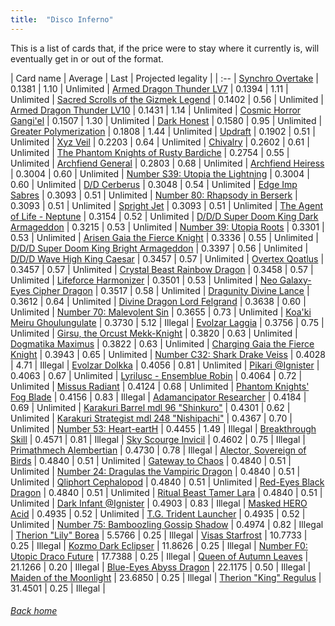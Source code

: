 ```yaml
---
title:  "Disco Inferno"
---
```


This is a list of cards that, if the price were to stay where it currently is, will eventually get in or out of the format.

| Card name | Average | Last | Projected legality |
| :-- |
[Synchro Overtake](https://db.ygoprodeck.com/card/?search=Synchro%20Overtake) | 0.1381 | 1.10 | Unlimited |
[Armed Dragon Thunder LV7](https://db.ygoprodeck.com/card/?search=Armed%20Dragon%20Thunder%20LV7) | 0.1394 | 1.11 | Unlimited |
[Sacred Scrolls of the Gizmek Legend](https://db.ygoprodeck.com/card/?search=Sacred%20Scrolls%20of%20the%20Gizmek%20Legend) | 0.1402 | 0.56 | Unlimited |
[Armed Dragon Thunder LV10](https://db.ygoprodeck.com/card/?search=Armed%20Dragon%20Thunder%20LV10) | 0.1431 | 1.14 | Unlimited |
[Cosmic Horror Gangi'el](https://db.ygoprodeck.com/card/?search=Cosmic%20Horror%20Gangi'el) | 0.1507 | 1.30 | Unlimited |
[Dark Honest](https://db.ygoprodeck.com/card/?search=Dark%20Honest) | 0.1580 | 0.95 | Unlimited |
[Greater Polymerization](https://db.ygoprodeck.com/card/?search=Greater%20Polymerization) | 0.1808 | 1.44 | Unlimited |
[Updraft](https://db.ygoprodeck.com/card/?search=Updraft) | 0.1902 | 0.51 | Unlimited |
[Xyz Veil](https://db.ygoprodeck.com/card/?search=Xyz%20Veil) | 0.2203 | 0.64 | Unlimited |
[Chivalry](https://db.ygoprodeck.com/card/?search=Chivalry) | 0.2602 | 0.61 | Unlimited |
[The Phantom Knights of Rusty Bardiche](https://db.ygoprodeck.com/card/?search=The%20Phantom%20Knights%20of%20Rusty%20Bardiche) | 0.2754 | 0.55 | Unlimited |
[Archfiend General](https://db.ygoprodeck.com/card/?search=Archfiend%20General) | 0.2803 | 0.68 | Unlimited |
[Archfiend Heiress](https://db.ygoprodeck.com/card/?search=Archfiend%20Heiress) | 0.3004 | 0.60 | Unlimited |
[Number S39: Utopia the Lightning](https://db.ygoprodeck.com/card/?search=Number%20S39:%20Utopia%20the%20Lightning) | 0.3004 | 0.60 | Unlimited |
[D/D Cerberus](https://db.ygoprodeck.com/card/?search=D/D%20Cerberus) | 0.3048 | 0.54 | Unlimited |
[Edge Imp Sabres](https://db.ygoprodeck.com/card/?search=Edge%20Imp%20Sabres) | 0.3093 | 0.51 | Unlimited |
[Number 80: Rhapsody in Berserk](https://db.ygoprodeck.com/card/?search=Number%2080:%20Rhapsody%20in%20Berserk) | 0.3093 | 0.51 | Unlimited |
[Spright Jet](https://db.ygoprodeck.com/card/?search=Spright%20Jet) | 0.3093 | 0.51 | Unlimited |
[The Agent of Life - Neptune](https://db.ygoprodeck.com/card/?search=The%20Agent%20of%20Life%20-%20Neptune) | 0.3154 | 0.52 | Unlimited |
[D/D/D Super Doom King Dark Armageddon](https://db.ygoprodeck.com/card/?search=D/D/D%20Super%20Doom%20King%20Dark%20Armageddon) | 0.3215 | 0.53 | Unlimited |
[Number 39: Utopia Roots](https://db.ygoprodeck.com/card/?search=Number%2039:%20Utopia%20Roots) | 0.3301 | 0.53 | Unlimited |
[Arisen Gaia the Fierce Knight](https://db.ygoprodeck.com/card/?search=Arisen%20Gaia%20the%20Fierce%20Knight) | 0.3336 | 0.55 | Unlimited |
[D/D/D Super Doom King Bright Armageddon](https://db.ygoprodeck.com/card/?search=D/D/D%20Super%20Doom%20King%20Bright%20Armageddon) | 0.3397 | 0.56 | Unlimited |
[D/D/D Wave High King Caesar](https://db.ygoprodeck.com/card/?search=D/D/D%20Wave%20High%20King%20Caesar) | 0.3457 | 0.57 | Unlimited |
[Overtex Qoatlus](https://db.ygoprodeck.com/card/?search=Overtex%20Qoatlus) | 0.3457 | 0.57 | Unlimited |
[Crystal Beast Rainbow Dragon](https://db.ygoprodeck.com/card/?search=Crystal%20Beast%20Rainbow%20Dragon) | 0.3458 | 0.57 | Unlimited |
[Lifeforce Harmonizer](https://db.ygoprodeck.com/card/?search=Lifeforce%20Harmonizer) | 0.3501 | 0.53 | Unlimited |
[Neo Galaxy-Eyes Cipher Dragon](https://db.ygoprodeck.com/card/?search=Neo%20Galaxy-Eyes%20Cipher%20Dragon) | 0.3517 | 0.58 | Unlimited |
[Dragunity Divine Lance](https://db.ygoprodeck.com/card/?search=Dragunity%20Divine%20Lance) | 0.3612 | 0.64 | Unlimited |
[Divine Dragon Lord Felgrand](https://db.ygoprodeck.com/card/?search=Divine%20Dragon%20Lord%20Felgrand) | 0.3638 | 0.60 | Unlimited |
[Number 70: Malevolent Sin](https://db.ygoprodeck.com/card/?search=Number%2070:%20Malevolent%20Sin) | 0.3655 | 0.73 | Unlimited |
[Koa'ki Meiru Ghoulungulate](https://db.ygoprodeck.com/card/?search=Koa'ki%20Meiru%20Ghoulungulate) | 0.3730 | 5.12 | Illegal |
[Evolzar Laggia](https://db.ygoprodeck.com/card/?search=Evolzar%20Laggia) | 0.3756 | 0.75 | Unlimited |
[Girsu, the Orcust Mekk-Knight](https://db.ygoprodeck.com/card/?search=Girsu,%20the%20Orcust%20Mekk-Knight) | 0.3820 | 0.63 | Unlimited |
[Dogmatika Maximus](https://db.ygoprodeck.com/card/?search=Dogmatika%20Maximus) | 0.3822 | 0.63 | Unlimited |
[Charging Gaia the Fierce Knight](https://db.ygoprodeck.com/card/?search=Charging%20Gaia%20the%20Fierce%20Knight) | 0.3943 | 0.65 | Unlimited |
[Number C32: Shark Drake Veiss](https://db.ygoprodeck.com/card/?search=Number%20C32:%20Shark%20Drake%20Veiss) | 0.4028 | 4.71 | Illegal |
[Evolzar Dolkka](https://db.ygoprodeck.com/card/?search=Evolzar%20Dolkka) | 0.4056 | 0.81 | Unlimited |
[Pikari @Ignister](https://db.ygoprodeck.com/card/?search=Pikari%20@Ignister) | 0.4063 | 0.67 | Unlimited |
[Lyrilusc - Ensemblue Robin](https://db.ygoprodeck.com/card/?search=Lyrilusc%20-%20Ensemblue%20Robin) | 0.4064 | 0.72 | Unlimited |
[Missus Radiant](https://db.ygoprodeck.com/card/?search=Missus%20Radiant) | 0.4124 | 0.68 | Unlimited |
[Phantom Knights' Fog Blade](https://db.ygoprodeck.com/card/?search=Phantom%20Knights'%20Fog%20Blade) | 0.4156 | 0.83 | Illegal |
[Adamancipator Researcher](https://db.ygoprodeck.com/card/?search=Adamancipator%20Researcher) | 0.4184 | 0.69 | Unlimited |
[Karakuri Barrel mdl 96 "Shinkuro"](https://db.ygoprodeck.com/card/?search=Karakuri%20Barrel%20mdl%2096%20"Shinkuro") | 0.4301 | 0.62 | Unlimited |
[Karakuri Strategist mdl 248 "Nishipachi"](https://db.ygoprodeck.com/card/?search=Karakuri%20Strategist%20mdl%20248%20"Nishipachi") | 0.4367 | 0.70 | Unlimited |
[Number 53: Heart-eartH](https://db.ygoprodeck.com/card/?search=Number%2053:%20Heart-eartH) | 0.4455 | 1.49 | Illegal |
[Breakthrough Skill](https://db.ygoprodeck.com/card/?search=Breakthrough%20Skill) | 0.4571 | 0.81 | Illegal |
[Sky Scourge Invicil](https://db.ygoprodeck.com/card/?search=Sky%20Scourge%20Invicil) | 0.4602 | 0.75 | Illegal |
[Primathmech Alembertian](https://db.ygoprodeck.com/card/?search=Primathmech%20Alembertian) | 0.4730 | 0.78 | Illegal |
[Alector, Sovereign of Birds](https://db.ygoprodeck.com/card/?search=Alector,%20Sovereign%20of%20Birds) | 0.4840 | 0.51 | Unlimited |
[Gateway to Chaos](https://db.ygoprodeck.com/card/?search=Gateway%20to%20Chaos) | 0.4840 | 0.51 | Unlimited |
[Number 24: Dragulas the Vampiric Dragon](https://db.ygoprodeck.com/card/?search=Number%2024:%20Dragulas%20the%20Vampiric%20Dragon) | 0.4840 | 0.51 | Unlimited |
[Qliphort Cephalopod](https://db.ygoprodeck.com/card/?search=Qliphort%20Cephalopod) | 0.4840 | 0.51 | Unlimited |
[Red-Eyes Black Dragon](https://db.ygoprodeck.com/card/?search=Red-Eyes%20Black%20Dragon) | 0.4840 | 0.51 | Unlimited |
[Ritual Beast Tamer Lara](https://db.ygoprodeck.com/card/?search=Ritual%20Beast%20Tamer%20Lara) | 0.4840 | 0.51 | Unlimited |
[Dark Infant @Ignister](https://db.ygoprodeck.com/card/?search=Dark%20Infant%20@Ignister) | 0.4903 | 0.83 | Illegal |
[Masked HERO Acid](https://db.ygoprodeck.com/card/?search=Masked%20HERO%20Acid) | 0.4935 | 0.52 | Unlimited |
[T.G. Trident Launcher](https://db.ygoprodeck.com/card/?search=T.G.%20Trident%20Launcher) | 0.4935 | 0.52 | Unlimited |
[Number 75: Bamboozling Gossip Shadow](https://db.ygoprodeck.com/card/?search=Number%2075:%20Bamboozling%20Gossip%20Shadow) | 0.4974 | 0.82 | Illegal |
[Therion "Lily" Borea](https://db.ygoprodeck.com/card/?search=Therion%20"Lily"%20Borea) | 5.5766 | 0.25 | Illegal |
[Visas Starfrost](https://db.ygoprodeck.com/card/?search=Visas%20Starfrost) | 10.7733 | 0.25 | Illegal |
[Kozmo Dark Eclipser](https://db.ygoprodeck.com/card/?search=Kozmo%20Dark%20Eclipser) | 11.8626 | 0.25 | Illegal |
[Number F0: Utopic Draco Future](https://db.ygoprodeck.com/card/?search=Number%20F0:%20Utopic%20Draco%20Future) | 17.7388 | 0.25 | Illegal |
[Queen of Autumn Leaves](https://db.ygoprodeck.com/card/?search=Queen%20of%20Autumn%20Leaves) | 21.1266 | 0.20 | Illegal |
[Blue-Eyes Abyss Dragon](https://db.ygoprodeck.com/card/?search=Blue-Eyes%20Abyss%20Dragon) | 22.1175 | 0.50 | Illegal |
[Maiden of the Moonlight](https://db.ygoprodeck.com/card/?search=Maiden%20of%20the%20Moonlight) | 23.6850 | 0.25 | Illegal |
[Therion "King" Regulus](https://db.ygoprodeck.com/card/?search=Therion%20"King"%20Regulus) | 31.4501 | 0.25 | Illegal |

###### [Back home](index)